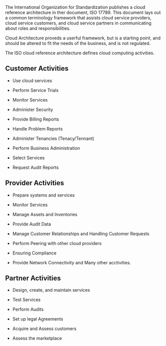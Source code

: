 The International Organization for Standardization publishes a cloud reference architecture in ther document, ISO 17789. This document lays out a common terminology framework that assists cloud service providers, cloud service customers, and cloud service partners in communicating about roles and responsibilities. 

Cloud Architecture proveds a userful framework, but is a starting point, and should be altered to fit the needs of the business, and is not regulated. 

The ISO cloud reference architecture defines cloud computing activities. 

## Customer Activities

- Use cloud services

- Perform Service Trials

- Monitor Services

- Administer Security

- Provide Billing Reports

- Handle Problem Reports

- Administer Tenancies (Tenacy/Tennant)

- Perform Business Administration

- Select Services

- Request Audit Reports

## Provider Activities

- Prepare systems and services

- Monitor Services

- Manage Assets and Inventories

- Provide Audit Data

- Manage Customer Relationships and Handling Customer Requests

- Perform Peering with other cloud providers

- Ensuring Compliance

- Provide Network Connectivity and Many other acctivities.

## Partner Activities

- Design, create, and maintain services

- Test Services

- Perform Audits

- Set up legal Agreements

- Acquire and Assess customers

- Assess the marketplace